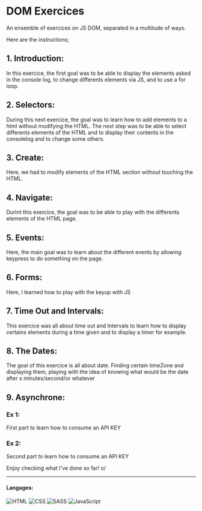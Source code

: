 # DOM Exercices

An ensemble of exercices on JS DOM, separated in a multitude of ways. 

Here are the instructions;

## 1. Introduction: 

In this exercice, the first goal was to be able to display the elements asked in the console log, to change differents elements via JS, and to use a for loop.

## 2. Selectors:

During this next exercice, the goal was to learn how to add elements to a html without modifying the HTML. The next step was to be able to select differents elements of the HTML and to display their contents in the consolelog and to change some others.

## 3. Create: 

Here, we had to modify elements of the HTML section without touching the HTML. 


## 4. Navigate: 

Durint this exercice, the goal was to be able to play with the differents elements of the HTML page.


## 5. Events:

Here, the main goal was to learn about the different events by allowing keypress to do something on the page.



## 6. Forms:

Here, I learned how to play with the keyup with JS

## 7. Time Out and Intervals:

This exercice was all about time out and Intervals to learn how to display certains elements during a time given and to display a timer for example.
 

## 8. The Dates:

The goal of this exercice is all about date. Finding certain timeZone and displaying them, playing with the idea of knowing what would be the date after x minutes/second/or whatever


## 9. Asynchrone:

### Ex 1:

First part to learn how to consume an API KEY

### Ex 2:

Second part to learn how to consume an API KEY



Enjoy checking what I've done so far! o/


---

#### Langages: 

![HTML](https://img.shields.io/badge/HTML5-E34F26?style=for-the-badge&logo=html5&logoColor=white)
![CSS](https://img.shields.io/badge/CSS3-1572B6?style=for-the-badge&logo=css3&logoColor=white)
![SASS](https://img.shields.io/badge/Sass-CC6699?style=for-the-badge&logo=sass&logoColor=white)
![JavaScript](https://img.shields.io/badge/JavaScript-323330?style=for-the-badge&logo=javascript&logoColor=F7DF1E)
